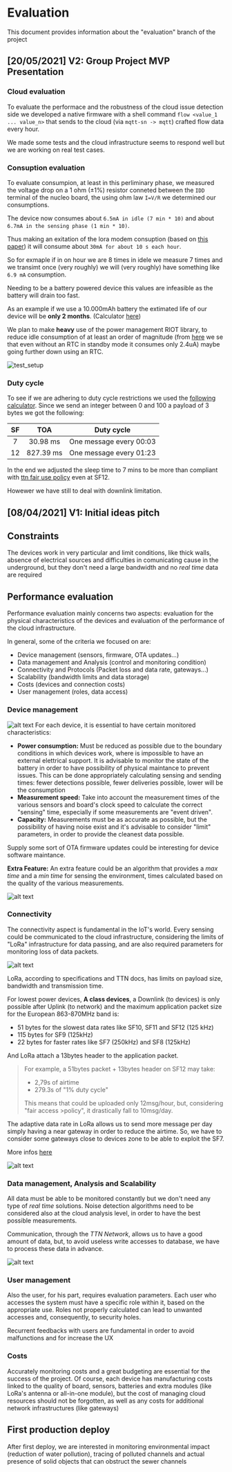 # Evaluation
This document provides information about the "evaluation" branch of the project

## \[20/05/2021] V2: Group Project MVP Presentation

### Cloud evaluation
To evaluate the performace and the robustness of the cloud issue detection side we developed a native firmware with a shell command `flow <value_1 ... value_n>` that sends to the cloud (via `mqtt-sn -> mqtt`) crafted flow data every hour.

We made some tests and the cloud infrastructure seems to respond well but we are working on real test cases.

### Consuption evaluation
To evaluate consumpion, at least in this perliminary phase, we measured the voltage drop on a 1 ohm (±1%) resistor conneted between the `IDD` terminal of the nucleo board, the using ohm law `I=V/R` we determined our consumptions.

The device now consumes about `6.5mA in idle (7 min * 10)` and about `6.7mA in the sensing phase (1 min * 10)`.

Thus making an exitation of the lora modem consuption (based on [this paper](https://www.mdpi.com/1424-8220/17/10/2364)) it will consume about `30mA for about 10 s each hour`.

So for exmaple if in on hour we are 8 times in idele we measure 7 times and we transimt once (very roughly) we will (very roughly) have something like `6.9 mA` consumption.

Needing to be a battery powered device this values are infeasible as the battery will drain too fast.

As an example if we use a 10.000mAh battery the extimated life of our device will be **only 2 months**. (Calculator [here](https://www.digikey.com/en/resources/conversion-calculators/conversion-calculator-battery-life))

We plan to make **heavy** use of the power management RIOT library, to reduce idle consumption of at least an order of magnitude (from [here](https://components101.com/microcontrollers/stm32-nucleo-f401re-pinout-datasheet) we se that even without an RTC in standby mode it consumes only 2.4uA) maybe going further down using an RTC.

![test_setup](/docs/Images/technology/test_setup.jpg)

### Duty cycle 
To see if we are adhering to duty cycle restrictions we used the [following calculator](https://www.loratools.nl/#/airtime).
Since we send an integer between 0 and 100 a payload of 3 bytes we got the following:

| SF |     TOA     |        Duty cycle       |
|:--:|:-----------:|:-----------------------:|
|  7 |   30.98 ms  | One message every 00:03 |
| 12 |  827.39 ms  | One message every 01:23 |

In the end we adjusted the sleep time to 7 mins to be more than compliant with [ttn fair use policy](https://www.thethingsnetwork.org/docs/lorawan/duty-cycle/) even at SF12.

Howewer we have still to deal with downlink limitation.

## \[08/04/2021] V1: Initial ideas pitch
## Constraints
The devices work in very particular and limit conditions, like thick walls, absence of electrical sources and difficulties in comunicating cause in the underground, but they don't need a large bandwidth and no *real time* data are required

## Performance evaluation

Performance evaluation mainly concerns two aspects: evaluation for the physical characteristics of the devices and evaluation of the performance of the cloud infrastructure.

In general, some of the criteria we focused on are: 
* Device management (sensors, firmware, OTA updates...)
* Data management and Analysis (control and monitoring condition)
* Connectivity and Protocols (Packet loss and data rate, gateways...)
* Scalability (bandwidth limits and data storage)
* Costs (devices and connection costs)
* User management (roles, data access)

### Device management
![alt text](Images/evaluation/battery_management.png)
For each device, it is essential to have certain monitored characteristics:
* **Power consumption:** Must be reduced as possible due to the boundary conditions in which devices work, where is impossible to have an external elettrical support. It is advisable to monitor the state of the battery in order to have possibility of physical maintance to prevent issues. This can be done appropriately calculating sensing and sending times: fewer detections possible, fewer deliveries possible, lower will be the consumption
* **Measurement speed:** Take into account the measurement times of the various sensors and board's clock speed to calculate the correct "sensing" time, especially if some measurements are "event driven". 
* **Capacity:** Measurements must be as accurate as possible, but the possibility of having noise exist and it's advisable to consider "limit" parameters, in order to provide the cleanest data possible.

Supply some sort of OTA firmware updates could be interesting for device software maintance.

**Extra Feature:** An extra feature could be an algorithm that provides a *max time* and a *min time* for sensing the environment, times calculated based on the quality of the various measurements.

![alt text](Images/evaluation/lorawan_consumption.jpeg)

### Connectivity
The connectivity aspect is fundamental in the IoT's world. Every sensing could be communicated to the cloud infrastructure, considering the limits of "LoRa" infrastructure for data passing, and are also required parameters for monitoring loss of data packets.

![alt text](Images/evaluation/ttn.png)

LoRa, according to specifications and TTN docs, has limits on payload size, bandwidth and transmission time.

For lowest power devices, **A class devices**, a Downlink (to devices) is only possible after Uplink (to network) and the maximum application packet size for the European 863-870MHz band is:
* 51 bytes for the slowest data rates like SF10, SF11 and SF12 (125 kHz)
* 115 bytes for SF9 (125kHz)
* 22 bytes for faster rates like SF7 (250kHz) and SF8 (125kHz)

And LoRa attach a 13bytes header to the application packet.

>For example, a 51bytes packet + 13bytes header on SF12 may take:
>* 2,79s of airtime
>* 279.3s of "1% duty cycle"
>
>This means that could be uploaded only 12msg/hour, but, considering "fair access >policy", it drastically fall to 10msg/day.

The adaptive data rate in LoRa allows us to send more message per day simply having a near gateway in order to reduce the airtime. So, we have to consider some gateways close to devices zone to be able to exploit the SF7. 

More infos [here](https://avbentem.github.io/airtime-calculator/ttn/eu868/51)

![alt text](Images/evaluation/lora_time_onair.png)

### Data management, Analysis and Scalability
All data must be able to be monitored constantly but we don't need any type of *real time* solutions. Noise detection algorithms need to be considered also at the cloud analysis level, in order to have the best possible measurements.

Communication, through the *TTN Network*, allows us to have a good amount of data, but, to avoid useless write accesses to database, we have to process these data in advance.

![alt text](Images/evaluation/aws_cloudwatch.png)

### User management
Also the user, for his part, requires evaluation parameters. Each user who accesses the system must have a specific role within it, based on the appropriate use. Roles not properly calculated can lead to unwanted accesses and, consequently, to security holes.

Recurrent feedbacks with users are fundamental in order to avoid malfunctions and for increase the UX

### Costs
Accurately monitoring costs and a great budgeting are essential for the success of the project. Of course, each device has manufacturing costs linked to the quality of board, sensors, batteries and extra modules (like LoRa's antenna or all-in-one module), but the cost of managing cloud resources should not be forgotten, as well as any costs for additional network infrastructures (like gateways)

## First production deploy
After first deploy, we are interested in monitoring environmental impact (reduction of water pollution), tracing of polluted channels and actual presence of solid objects that can obstruct the sewer channels

